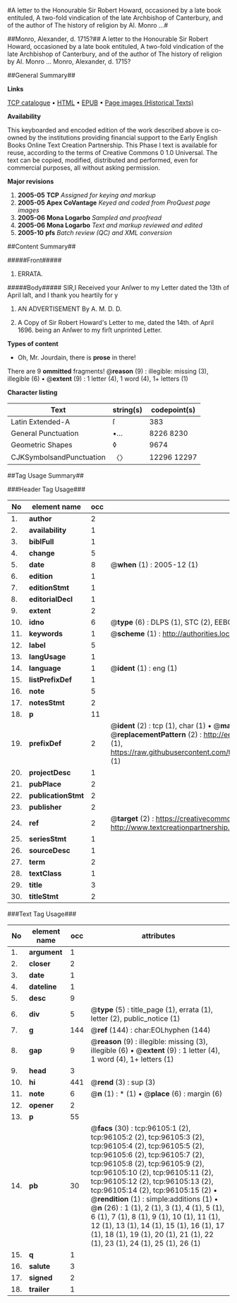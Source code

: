#A letter to the Honourable Sir Robert Howard, occasioned by a late book entituled, A two-fold vindication of the late Archbishop of Canterbury, and of the author of The history of religion by Al. Monro ...#

##Monro, Alexander, d. 1715?##
A letter to the Honourable Sir Robert Howard, occasioned by a late book entituled, A two-fold vindication of the late Archbishop of Canterbury, and of the author of The history of religion by Al. Monro ...
Monro, Alexander, d. 1715?

##General Summary##

**Links**

[TCP catalogue](http://www.ota.ox.ac.uk/tcp/)  • 
[HTML](http://tei.it.ox.ac.uk/tcp/Texts-HTML/free/A51/A51158.html)  • 
[EPUB](http://tei.it.ox.ac.uk/tcp/Texts-EPUB/free/A51/A51158.epub) • 
[Page images (Historical Texts)](https://data.historicaltexts.jisc.ac.uk/view?pubId=eebo-12963675e&pageId=eebo-12963675e-96105-1)

**Availability**

This keyboarded and encoded edition of the
	       work described above is co-owned by the institutions
	       providing financial support to the Early English Books
	       Online Text Creation Partnership. This Phase I text is
	       available for reuse, according to the terms of Creative
	       Commons 0 1.0 Universal. The text can be copied,
	       modified, distributed and performed, even for
	       commercial purposes, all without asking permission.

**Major revisions**

1. __2005-05__ __TCP__ *Assigned for keying and markup*
1. __2005-05__ __Apex CoVantage__ *Keyed and coded from ProQuest page images*
1. __2005-06__ __Mona Logarbo__ *Sampled and proofread*
1. __2005-06__ __Mona Logarbo__ *Text and markup reviewed and edited*
1. __2005-10__ __pfs__ *Batch review (QC) and XML conversion*

##Content Summary##

#####Front#####

1. ERRATA.

#####Body#####
SIR,I Received your Anſwer to my Letter dated the 13th of April laſt, and I thank you heartily for y
1. AN ADVERTISEMENT By A. M. D. D.

1. A Copy of Sir Robert Howard's Letter to me, dated the 14th. of April 1696. being an Anſwer to my firſt unprinted Letter.

**Types of content**

  * Oh, Mr. Jourdain, there is **prose** in there!

There are 9 **ommitted** fragments! 
 @__reason__ (9) : illegible: missing (3), illegible (6)  •  @__extent__ (9) : 1 letter (4), 1 word (4), 1+ letters (1)

**Character listing**


|Text|string(s)|codepoint(s)|
|---|---|---|
|Latin Extended-A|ſ|383|
|General Punctuation|•…|8226 8230|
|Geometric Shapes|◊|9674|
|CJKSymbolsandPunctuation|〈〉|12296 12297|

##Tag Usage Summary##

###Header Tag Usage###

|No|element name|occ|attributes|
|---|---|---|---|
|1.|__author__|2||
|2.|__availability__|1||
|3.|__biblFull__|1||
|4.|__change__|5||
|5.|__date__|8| @__when__ (1) : 2005-12 (1)|
|6.|__edition__|1||
|7.|__editionStmt__|1||
|8.|__editorialDecl__|1||
|9.|__extent__|2||
|10.|__idno__|6| @__type__ (6) : DLPS (1), STC (2), EEBO-CITATION (1), OCLC (1), VID (1)|
|11.|__keywords__|1| @__scheme__ (1) : http://authorities.loc.gov/ (1)|
|12.|__label__|5||
|13.|__langUsage__|1||
|14.|__language__|1| @__ident__ (1) : eng (1)|
|15.|__listPrefixDef__|1||
|16.|__note__|5||
|17.|__notesStmt__|2||
|18.|__p__|11||
|19.|__prefixDef__|2| @__ident__ (2) : tcp (1), char (1)  •  @__matchPattern__ (2) : ([0-9\-]+):([0-9IVX]+) (1), (.+) (1)  •  @__replacementPattern__ (2) : http://eebo.chadwyck.com/downloadtiff?vid=$1&page=$2 (1), https://raw.githubusercontent.com/textcreationpartnership/Texts/master/tcpchars.xml#$1 (1)|
|20.|__projectDesc__|1||
|21.|__pubPlace__|2||
|22.|__publicationStmt__|2||
|23.|__publisher__|2||
|24.|__ref__|2| @__target__ (2) : https://creativecommons.org/publicdomain/zero/1.0/ (1), http://www.textcreationpartnership.org/docs/. (1)|
|25.|__seriesStmt__|1||
|26.|__sourceDesc__|1||
|27.|__term__|2||
|28.|__textClass__|1||
|29.|__title__|3||
|30.|__titleStmt__|2||


###Text Tag Usage###

|No|element name|occ|attributes|
|---|---|---|---|
|1.|__argument__|1||
|2.|__closer__|2||
|3.|__date__|1||
|4.|__dateline__|1||
|5.|__desc__|9||
|6.|__div__|5| @__type__ (5) : title_page (1), errata (1), letter (2), public_notice (1)|
|7.|__g__|144| @__ref__ (144) : char:EOLhyphen (144)|
|8.|__gap__|9| @__reason__ (9) : illegible: missing (3), illegible (6)  •  @__extent__ (9) : 1 letter (4), 1 word (4), 1+ letters (1)|
|9.|__head__|3||
|10.|__hi__|441| @__rend__ (3) : sup (3)|
|11.|__note__|6| @__n__ (1) : * (1)  •  @__place__ (6) : margin (6)|
|12.|__opener__|2||
|13.|__p__|55||
|14.|__pb__|30| @__facs__ (30) : tcp:96105:1 (2), tcp:96105:2 (2), tcp:96105:3 (2), tcp:96105:4 (2), tcp:96105:5 (2), tcp:96105:6 (2), tcp:96105:7 (2), tcp:96105:8 (2), tcp:96105:9 (2), tcp:96105:10 (2), tcp:96105:11 (2), tcp:96105:12 (2), tcp:96105:13 (2), tcp:96105:14 (2), tcp:96105:15 (2)  •  @__rendition__ (1) : simple:additions (1)  •  @__n__ (26) : 1 (1), 2 (1), 3 (1), 4 (1), 5 (1), 6 (1), 7 (1), 8 (1), 9 (1), 10 (1), 11 (1), 12 (1), 13 (1), 14 (1), 15 (1), 16 (1), 17 (1), 18 (1), 19 (1), 20 (1), 21 (1), 22 (1), 23 (1), 24 (1), 25 (1), 26 (1)|
|15.|__q__|1||
|16.|__salute__|3||
|17.|__signed__|2||
|18.|__trailer__|1||
